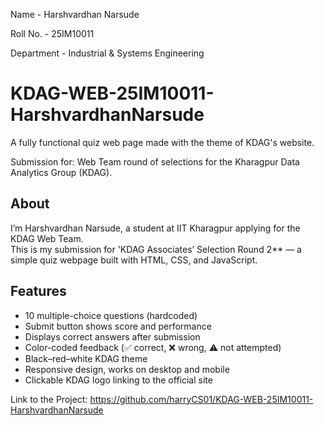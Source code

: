 
Name - Harshvardhan Narsude    

Roll No. - 25IM10011                                                                                                          

Department - Industrial & Systems Engineering

# KDAG-WEB-25IM10011-HarshvardhanNarsude
A fully functional quiz web page made with the theme of KDAG's website. 

Submission for: Web Team round of selections for the Kharagpur Data Analytics Group (KDAG).

## About
I’m Harshvardhan Narsude, a student at IIT Kharagpur applying for the KDAG Web Team.  
This is my submission for 'KDAG Associates’ Selection Round 2** — a simple quiz webpage built with HTML, CSS, and JavaScript.

## Features
- 10 multiple-choice questions (hardcoded)
- Submit button shows score and performance
- Displays correct answers after submission
- Color-coded feedback (✅ correct, ❌ wrong, ⚠️ not attempted)
- Black–red–white KDAG theme
- Responsive design, works on desktop and mobile
- Clickable KDAG logo linking to the official site


Link to the Project: https://github.com/harryCS01/KDAG-WEB-25IM10011-HarshvardhanNarsude

